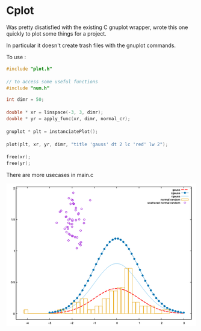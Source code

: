 # Cplot

Was pretty disatisfied with the existing C gnuplot wrapper, wrote this one quickly to plot some things for a project.

In particular it doesn't create trash files with the gnuplot commands.

To use :

```c
#include "plot.h"

// to access some useful functions
#include "num.h"
```

```c
int dimr = 50;

double * xr = linspace(-3, 3, dimr);
double * yr = apply_func(xr, dimr, normal_cr);

gnuplot * plt = instanciatePlot();

plot(plt, xr, yr, dimr, "title 'gauss' dt 2 lc 'red' lw 2");

free(xr);
free(yr);
```

There are more usecases in main.c

![demo](demo.png)

